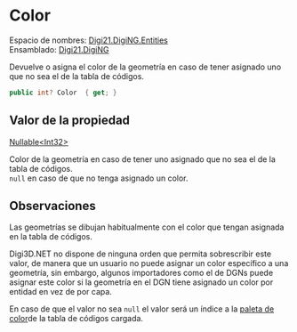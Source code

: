 # Color

Espacio de nombres: [Digi21.DigiNG.Entities](/digi3d-net/programacion/.net/referencia/digi21.diging/digi21.diging.entities/)  
Ensamblado: [Digi21.DigiNG](/digi3d-net/programacion/.net/referencia/digi21.diging.plugin/digi21.diging/)

Devuelve o asigna el color de la geometría en caso de tener asignado uno que no sea el de la tabla de códigos.

```csharp
public int? Color  { get; }
```

## Valor de la propiedad

[Nullable&lt;Int32&gt;](https://docs.microsoft.com/en-us/dotnet/api/system.nullable-1?view=net-5.0)

Color de la geometría en caso de tener uno asignado que no sea el de la tabla de códigos.  
`null` en caso de que no tenga asignado un color.

## Observaciones

Las geometrías se dibujan habitualmente con el color que tengan asignada en la tabla de códigos.

Digi3D.NET no dispone de ninguna orden que permita sobrescribir este valor, de manera que un usuario no puede asignar un color específico a una geometría, sin embargo, algunos importadores como el de DGNs puede asignar este color si la geometría en el DGN tiene asignado un color por entidad en vez de por capa.

En caso de que el valor no sea `null` el valor será un índice a la [paleta de color](../../../../../../../../referencia/editor-de-tablas-de-codigos/pestanas/colores.md#paleta-de-colores)de la tabla de códigos cargada.



